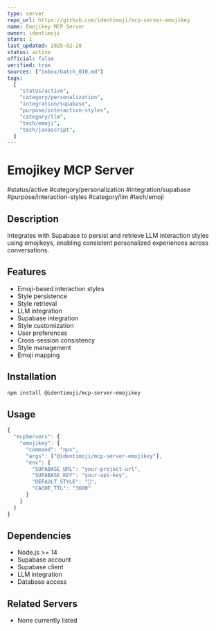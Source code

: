 ```yaml
---
type: server
repo_url: https://github.com/identimoji/mcp-server-emojikey
name: Emojikey MCP Server
owner: identimoji
stars: 1
last_updated: 2025-02-28
status: active
official: false
verified: true
sources: ["inbox/batch_010.md"]
tags:
  [
    "status/active",
    "category/personalization",
    "integration/supabase",
    "purpose/interaction-styles",
    "category/llm",
    "tech/emoji",
    "tech/javascript",
  ]
---
```


# Emojikey MCP Server

#status/active #category/personalization #integration/supabase #purpose/interaction-styles #category/llm #tech/emoji

## Description

Integrates with Supabase to persist and retrieve LLM interaction styles using emojikeys, enabling consistent personalized experiences across conversations.

## Features

- Emoji-based interaction styles
- Style persistence
- Style retrieval
- LLM integration
- Supabase integration
- Style customization
- User preferences
- Cross-session consistency
- Style management
- Emoji mapping

## Installation

```bash
npm install @identimoji/mcp-server-emojikey
```

## Usage

```javascript
{
  "mcpServers": {
    "emojikey": {
      "command": "npx",
      "args": ["@identimoji/mcp-server-emojikey"],
      "env": {
        "SUPABASE_URL": "your-project-url",
        "SUPABASE_KEY": "your-api-key",
        "DEFAULT_STYLE": "🤖",
        "CACHE_TTL": "3600"
      }
    }
  }
}
```

## Dependencies

- Node.js >= 14
- Supabase account
- Supabase client
- LLM integration
- Database access

## Related Servers

- None currently listed
